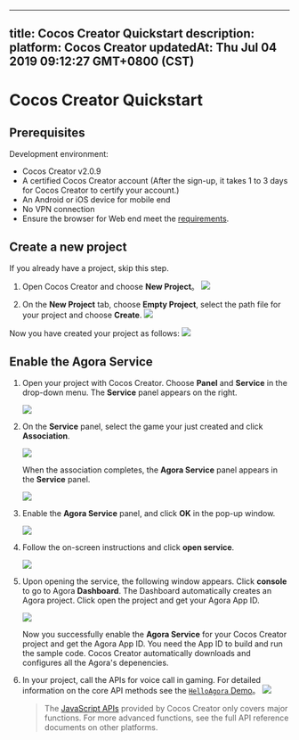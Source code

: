 
---
title: Cocos Creator Quickstart
description: 
platform: Cocos Creator
updatedAt: Thu Jul 04 2019 09:12:27 GMT+0800 (CST)
---
# Cocos Creator Quickstart
## Prerequisites

Development environment:

- Cocos Creator v2.0.9
- A certified Cocos Creator account (After the sign-up, it takes 1 to 3 days for Cocos Creator to certify your account.)
- An Android or iOS device for mobile end
- No VPN connection
- Ensure the browser for Web end meet the [requirements](https://docs.agora.io/en/Audio%20Broadcast/web_prepare?platform=Web).


## Create a new project

If you already have a project, skip this step.

1. Open Cocos Creator and choose **New Project**。
   ![](https://web-cdn.agora.io/docs-files/1552018036690)
   

2. On the **New Project** tab, choose **Empty Project**, select the path file for your project and choose **Create**.
   ![](https://web-cdn.agora.io/docs-files/1552018176389)


Now you have created your project as follows:
![](https://web-cdn.agora.io/docs-files/1552018232037)

## Enable the Agora Service

1. Open your project with Cocos Creator. Choose **Panel** and **Service** in the drop-down menu. The **Service** panel appears on the right.

	 ![](https://web-cdn.agora.io/docs-files/1552018316864)
   

2. On the **Service** panel, select the game your just created and click **Association**.

	 ![](https://web-cdn.agora.io/docs-files/1555038788749)

	When the association completes, the **Agora Service** panel appears in the **Service** panel.
	 
   ![](https://web-cdn.agora.io/docs-files/1555041482406)

3. Enable the **Agora Service** panel, and click **OK** in the pop-up window.

   ![](https://web-cdn.agora.io/docs-files/1555039396375)
	 
4. Follow the on-screen instructions and click **open service**.

   ![](https://web-cdn.agora.io/docs-files/1555039476153)
	 
5. Upon opening the service, the following window appears. Click **console** to go to Agora **Dashboard**. The Dashboard automatically creates an Agora project. Click open the project and get your Agora App ID.

   ![](https://web-cdn.agora.io/docs-files/1555039933767)
	 
   Now you successfully enable the **Agora Service** for your Cocos Creator project and get the Agora App ID. You need the App ID to build and run the sample code. Cocos Creator automatically downloads and configures all the Agora's depenencies.


6. In your project, call the APIs for voice call in gaming. For detailed information on the core API methods see the [`HelloAgora` Demo](https://github.com/AgoraIO/Voice-Call-for-Mobile-Gaming/tree/master/Basic-Voice-Call-for-Gaming/Hello-Cocos-Creator-Voice-Agora)。
   ![](https://web-cdn.agora.io/docs-files/1551929077432)
	 
	 > The [JavaScript APIs](../../en/Interactive%20Gaming/game_coco.md) provided by Cocos Creator only covers major functions. For more advanced functions, see the full API reference documents on other platforms.
